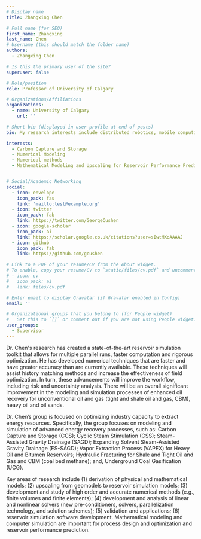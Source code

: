 ```yaml
---
# Display name
title: Zhangxing Chen

# Full name (for SEO)
first_name: Zhangxing
last_name: Chen
# Username (this should match the folder name)
authors:
  - Zhangxing Chen

# Is this the primary user of the site?
superuser: false

# Role/position
role: Professor of University of Calgary

# Organizations/Affiliations
organizations:
  - name: University of Calgary
    url: ''

# Short bio (displayed in user profile at end of posts)
bio: My research interests include distributed robotics, mobile computing, and programmable matter.

interests:
  - Carbon Capture and Storage
  - Numerical Modeling
  - Numerical methods 
  - Mathematical Modeling and Upscaling for Reservoir Performance Prediction


# Social/Academic Networking
social:
  - icon: envelope
    icon_pack: fas
    link: 'mailto:test@example.org'
  - icon: twitter
    icon_pack: fab
    link: https://twitter.com/GeorgeCushen
  - icon: google-scholar
    icon_pack: ai
    link: https://scholar.google.co.uk/citations?user=sIwtMXoAAAAJ
  - icon: github
    icon_pack: fab
    link: https://github.com/gcushen

# Link to a PDF of your resume/CV from the About widget.
# To enable, copy your resume/CV to `static/files/cv.pdf` and uncomment the lines below.
# - icon: cv
#   icon_pack: ai
#   link: files/cv.pdf

# Enter email to display Gravatar (if Gravatar enabled in Config)
email: ''

# Organizational groups that you belong to (for People widget)
#   Set this to `[]` or comment out if you are not using People widget.
user_groups:
  - Supervisor
---
```

Dr. Chen's research has created a state-of-the-art reservoir simulation toolkit that allows for multiple parallel runs, faster computation and rigorous optimization. He has developed numerical techniques that are faster and have greater accuracy than are currently available. These techniques will assist history matching methods and increase the effectiveness of field optimization. In turn, these advancements will improve the workflow, including risk and uncertainty analysis. There will be an overall significant improvement in the modeling and simulation processes of enhanced oil recovery for unconventional oil and gas (tight and shale oil and gas, CBM), heavy oil and oil sands.

Dr. Chen’s group is focused on optimizing industry capacity to extract energy resources. Specifically, the group focuses on modeling and simulation of advanced energy recovery processes, such as: Carbon Capture and Storage (CCS); Cyclic Steam Stimulation (CSS); Steam-Assisted Gravity Drainage (SAGD); Expanding Solvent Steam-Assisted Gravity Drainage (ES-SAGD); Vapor Extraction Process (VAPEX) for Heavy Oil and Bitumen Reservoirs; Hydraulic Fracturing for Shale and Tight Oil and Gas and CBM (coal bed methane); and, Underground Coal Gasification (UCG).

Key areas of research include (1) derivation of physical and mathematical models; (2) upscaling from geomodels to reservoir simulation models; (3) development and study of high order and accurate numerical methods (e.g., finite volumes and finite elements); (4) development and analysis of linear and nonlinear solvers (new pre-conditioners, solvers, parallelization technology, and solution schemes); (5) validation and applications; (6) reservoir simulation software development. Mathematical modeling and computer simulation are important for process design and optimization and reservoir performance prediction.

